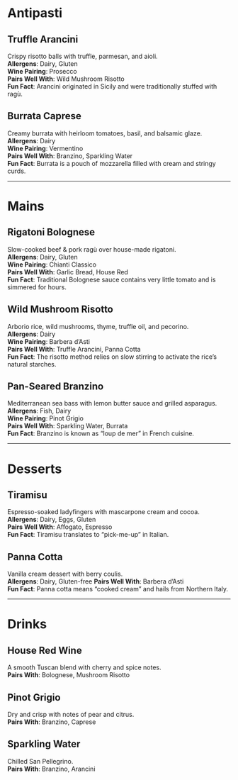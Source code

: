 # Antipasti

## Truffle Arancini  
Crispy risotto balls with truffle, parmesan, and aioli.  
**Allergens**: Dairy, Gluten  
**Wine Pairing**: Prosecco  
**Pairs Well With**: Wild Mushroom Risotto  
**Fun Fact**: Arancini originated in Sicily and were traditionally stuffed with ragù.

## Burrata Caprese  
Creamy burrata with heirloom tomatoes, basil, and balsamic glaze.  
**Allergens**: Dairy  
**Wine Pairing**: Vermentino  
**Pairs Well With**: Branzino, Sparkling Water  
**Fun Fact**: Burrata is a pouch of mozzarella filled with cream and stringy curds.

---

# Mains

## Rigatoni Bolognese  
Slow-cooked beef & pork ragù over house-made rigatoni.  
**Allergens**: Dairy, Gluten  
**Wine Pairing**: Chianti Classico  
**Pairs Well With**: Garlic Bread, House Red  
**Fun Fact**: Traditional Bolognese sauce contains very little tomato and is simmered for hours.

## Wild Mushroom Risotto  
Arborio rice, wild mushrooms, thyme, truffle oil, and pecorino.  
**Allergens**: Dairy  
**Wine Pairing**: Barbera d’Asti  
**Pairs Well With**: Truffle Arancini, Panna Cotta  
**Fun Fact**: The risotto method relies on slow stirring to activate the rice’s natural starches.

## Pan-Seared Branzino  
Mediterranean sea bass with lemon butter sauce and grilled asparagus.  
**Allergens**: Fish, Dairy  
**Wine Pairing**: Pinot Grigio  
**Pairs Well With**: Sparkling Water, Burrata  
**Fun Fact**: Branzino is known as “loup de mer” in French cuisine.

---

# Desserts

## Tiramisu  
Espresso-soaked ladyfingers with mascarpone cream and cocoa.  
**Allergens**: Dairy, Eggs, Gluten  
**Pairs Well With**: Affogato, Espresso  
**Fun Fact**: Tiramisu translates to “pick-me-up” in Italian.

## Panna Cotta  
Vanilla cream dessert with berry coulis.  
**Allergens**: Dairy, Gluten-free
**Pairs Well With**: Barbera d’Asti  
**Fun Fact**: Panna cotta means “cooked cream” and hails from Northern Italy.

---

# Drinks

## House Red Wine  
A smooth Tuscan blend with cherry and spice notes.  
**Pairs With**: Bolognese, Mushroom Risotto

## Pinot Grigio  
Dry and crisp with notes of pear and citrus.  
**Pairs With**: Branzino, Caprese

## Sparkling Water  
Chilled San Pellegrino.  
**Pairs With**: Branzino, Arancini
